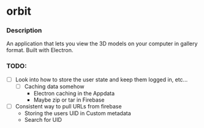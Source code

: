 # orbit

### Description 
An application that lets you view the 3D models on your computer in gallery format. Built with Electron.


### TODO: 
- [ ] Look into how to store the user state and keep them logged in, etc...
  - [ ] Caching data somehow
      - Electron caching in the Appdata
      - Maybe zip or tar in Firebase
      
- [ ] Consistent way to pull URLs from firebase
  - Storing the users UID in Custom metadata
  - Search for UID 
